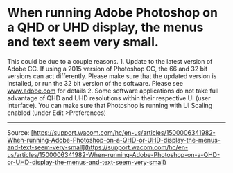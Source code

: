 # When running Adobe Photoshop on a QHD or UHD display, the menus and text seem very small.

This could be due to a couple reasons. 1. Update to the latest version of Adobe CC. If using a 2015 version of Photoshop CC, the 66 and 32 bit versions can act differently. Please make sure that the updated version is installed, or run the 32 bit version of the software. Please see www.adobe.com for details 2. Some software applications do not take full advantage of QHD and UHD resolutions within their respective UI (user interface). You can make sure that Photoshop is running with UI Scaling enabled (under Edit >Preferences)

---
Source: [https://support.wacom.com/hc/en-us/articles/1500006341982-When-running-Adobe-Photoshop-on-a-QHD-or-UHD-display-the-menus-and-text-seem-very-small](https://support.wacom.com/hc/en-us/articles/1500006341982-When-running-Adobe-Photoshop-on-a-QHD-or-UHD-display-the-menus-and-text-seem-very-small)
